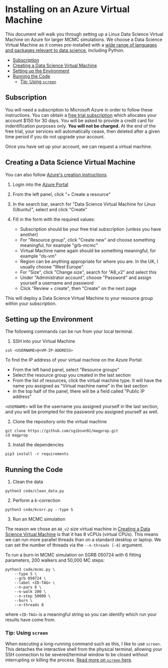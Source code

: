 # Installing on an Azure Virtual Machine

This document will walk you through setting up a Linux Data Science Virtual Machine on Azure for larger MCMC simulations.
We choose a Data Science Virtual Machine as it comes pre-installed with a [wide range of languages and packages relevant to data science](https://docs.microsoft.com/en-us/azure/machine-learning/data-science-virtual-machine/overview#whats-included-in-the-data-science-vm), including Python.

- [Subscription](#Subscription)
- [Creating a Data Science Virtual Machine](#Creating-a-Data-Science-Virtual-Machine)
- [Setting up the Environment](#Setting-up-the-Environment)
- [Running the Code](#Running-the-Code)
  - [Tip: Using `screen`](#Tip-Using-screen)

## Subscription

You will need a subscription to Microsoft Azure in order to follow these instructions.
You can obtain a [free trial subscription](https://azure.microsoft.com/en-gb/free/) which allocates your account $150 for 30 days.
You will be asked to provide a credit card for indentification purposes only.
**You will not be charged.**
At the end of the free trial, your services will automatically cease, then deleted after a given time period if you do not upgrade your account.

Once you have set up your account, we can request a virtual machine.

## Creating a Data Science Virtual Machine

You can also follow [Azure's creation instructions](https://docs.microsoft.com/en-us/azure/machine-learning/data-science-virtual-machine/dsvm-ubuntu-intro#create-your-data-science-virtual-machine-for-linux).

1. Login into the [Azure Portal](https://portal.azure.com/)
2. From the left panel, click "+ Create a resource"
3. In the search bar, search for "Data Science Virtual Machine for Linux (Ubuntu)", select and click "Create"
4. Fill in the form with the required values:

   * Subscription should be your free trial subscription (unless you have another)
   * For "Resource group", click "Create new" and choose something meaningful, for example "grb-mcmc"
   * Virtual Machine name again should be something meaningful, for example "ds-vm"
   * Region can be anything appropriate for where you are. In the UK, I usually choose "West Europe".
   * For "Size", click "Change size", search for "A8_v2" and select this
   * Under "Administrator account", choose "Password" and assign yourself a username and password
   * Click "Review + create", then "Create" on the next page

This will deploy a Data Science Virtual Machine to your resource group within your subscription.

## Setting up the Environment

The following commands can be run from your local terminal.

1. SSH into your Virtual Machine

```
ssh <USERNAME>@<VM-IP-ADDRESS>
```

To find the IP address of your virtual machine on the Azure Portal:
  * From the left hand panel, select "Resource groups"
  * Select the resource group you created in the last section
  * From the list of resources, click the virtual machine type. It will have the name you assigned as "Virtual machine name" in the last section
  * In the top half of the panel, there will be a field called "Public IP address"

`<USERNAME>` will be the username you assigned yourself in the last section, and you will be prompted for the password you assigned yourself as well.

2. Clone the repository onto the virtual machine

```
git clone https://github.com/sgibson91/magprop.git
cd magprop
```

3. Install the dependencies

```
pip3 install -r requirements
```

## Running the Code

1. Clean the data

```
python3 code/clean_data.py
```

2. Perform a _k_-correction

```
python3 code/kcorr.py --type S
```

3. Run an MCMC simulation

The reason we chose an `A8_v2` size virtual machine in [Creating a Data Science Virtual Machine](#Creating-a-Data-Science-Virtual-Machine) is that it has 8 vCPUs (virtual CPUs).
This means we can run more parallel threads than on a standard desktop or laptop.
We can set the number of threads via the `--n-threads [-d]` argument.

To run a burn-in MCMC simulation on SGRB 050724 with 6 fitting parameters, 200 walkers and 50,000 MC steps:
```
python3 code/mcmc.py \
    --type S \
    --grb 050724 \
    --label <ID-TAG> \
    --n-pars 6 \
    --n-walk 200 \
    --n-step 50000 \
    --burn \
    --n-threads 8
```

where `<ID-TAG>` is a meaningful string so you can identify which run your results have come from.

### Tip: Using `screen`

When executing a long-running command such as this, I like to use `screen`.
This detaches the interactive shell from the physical terminal, allowing your SSH connection to be severed/terminal window to be closed without interrupting or killing the process.
[Read more on `screen` here](https://linux.die.net/man/1/screen).
